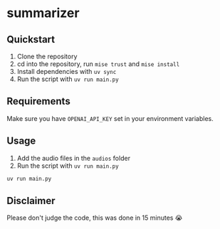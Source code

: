 # summarizer

## Quickstart

1. Clone the repository
1. cd into the repository, run `mise trust` and `mise install`
1. Install dependencies with `uv sync`
1. Run the script with `uv run main.py`

## Requirements

Make sure you have `OPENAI_API_KEY` set in your environment variables.

## Usage

1. Add the audio files in the `audios` folder
1. Run the script with `uv run main.py`
```bash
uv run main.py
```

## Disclaimer

Please don't judge the code, this was done in 15 minutes 😭